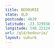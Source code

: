 ```yaml
---
title: BEDOURIE
state: QLD
postcode: 4829
latitude: -23.329938
longitude: 140.22124
url: /qld/bedourie/
layout: suburb
---
```

